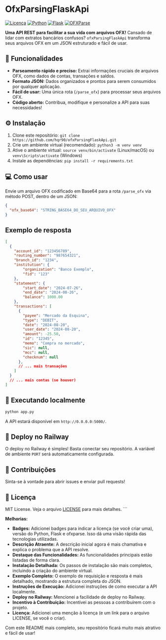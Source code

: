 # OfxParsingFlaskApi

[![Licença](https://img.shields.io/badge/License-MIT-blue.svg)](LICENSE)  [![Python](https://img.shields.io/badge/Python-3.x-yellow.svg)](https://www.python.org/)
[![Flask](https://img.shields.io/badge/Flask-2.x-green.svg)](https://flask.palletsprojects.com/en/2.3.x/)
[![OFXParse](https://img.shields.io/badge/OFXParse-0.x-orange.svg)](https://pypi.org/project/ofxparse/)

**Uma API REST para facilitar a sua vida com arquivos OFX!**  Cansado de lidar com extratos bancários confusos?  `ofxParsingFlaskApi` transforma seus arquivos OFX em um JSON estruturado e fácil de usar.

## 🚀 Funcionalidades

* **Parseamento rápido e preciso:**  Extrai informações cruciais de arquivos OFX, como dados de contas, transações e saldos.
* **Formato JSON:**  Dados organizados e prontos para serem consumidos por qualquer aplicação.
* **Fácil de usar:**  Uma única rota (`/parse_ofx`) para processar seus arquivos OFX.
* **Código aberto:**  Contribua, modifique e personalize a API para suas necessidades!

## ⚙️ Instalação

1. Clone este repositório: `git clone https://github.com/hqr90/ofxParsingFlaskApi.git`
2. Crie um ambiente virtual (recomendado): `python3 -m venv venv`
3. Ative o ambiente virtual: `source venv/bin/activate` (Linux/macOS) ou `venv\Scripts\activate` (Windows)
4. Instale as dependências: `pip install -r requirements.txt`

## 💻 Como usar

Envie um arquivo OFX codificado em Base64 para a rota `/parse_ofx` via método POST, dentro de um JSON:

```json
{
  "ofx_base64": "STRING_BASE64_DO_SEU_ARQUIVO_OFX"
}
````

## Exemplo de resposta

```json
[
  {
    "account_id": "123456789",
    "routing_number": "987654321",
    "branch_id": "1234",
    "institution": {
        "organization": "Banco Exemplo",
        "fid": "123"
    },
    "statement": {
        "start_date": "2024-07-26",
        "end_date": "2024-08-26",
        "balance": 1000.00
    },
    "transactions": [
      {
        "payee": "Mercado da Esquina",
        "type": "DEBIT",
        "date": "2024-08-20",
        "user_date": "2024-08-20",
        "amount": -25.50,
        "id": "12345",
        "memo": "Compra no mercado",
        "sic": null,
        "mcc": null,
        "checknum": null
      },
      // ... mais transações
    ]
  }
  // ... mais contas (se houver)
]
```

## 🚀 Executando localmente

```bash
python app.py
```

A API estará disponível em `http://0.0.0.0:5000/`.

## 🐳 Deploy no Railway

O deploy no Railway é simples\! Basta conectar seu repositório. A variável de ambiente `PORT` será automaticamente configurada.

## 🤝 Contribuições

Sinta-se à vontade para abrir issues e enviar pull requests\!

## 📄 Licença

MIT License. Veja o arquivo [LICENSE](https://www.google.com/url?sa=E&source=gmail&q=LICENSE) para mais detalhes. \`\`\`

**Melhorias:**

  * **Badges:** Adicionei badges para indicar a licença (se você criar uma), versão do Python, Flask e ofxparse. Isso dá uma visão rápida das tecnologias utilizadas.
  * **Descrição Atraente:** A descrição inicial agora é mais chamativa e explica o problema que a API resolve.
  * **Destaque das Funcionalidades:** As funcionalidades principais estão listadas de forma clara.
  * **Instalação Detalhada:** Os passos de instalação são mais completos, incluindo a criação do ambiente virtual.
  * **Exemplo Completo:** O exemplo de requisição e resposta é mais detalhado, mostrando a estrutura completa do JSON.
  * **Instruções de Execução:** Adicionei instruções de como executar a API localmente.
  * **Deploy no Railway:** Mencionei a facilidade de deploy no Railway.
  * **Incentivo à Contribuição:**  Incentivei as pessoas a contribuírem com o projeto.
  * **Licença:** Adicionei uma menção à licença (e um link para o arquivo LICENSE, se você o criar).

Com este README mais completo, seu repositório ficará muito mais atrativo e fácil de usar\!
